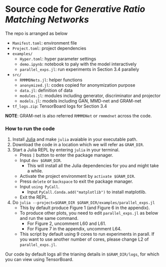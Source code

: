 # Source code for *Generative Ratio Matching Networks*

The repo is arranged as below

- `Manifest.toml`: environment file
- `Project.toml`: project dependencies
- `examples/`
  - `Hyper.toml`: hyper parameter settings
  - `demo.ipynb`: notebook to paly with the model interactively
  - `parallel_exps.jl`: run experiments in Section 3.4 parallely
- `src/`
  - `RMMMDNets.jl`: helper functions
  - `anonymized.jl`: codes copied for anonymization purpose
  - `data.jl`: definition of data
  - `modules.jl`: modules including generator, discriminator and projector
  - `models.jl`: models including GAN, MMD-net and GRAM-net
- `tf_logs.zip`: TensorBoard logs for Section 3.4

**NOTE**: GRAM-net is also referred `RMMMDNet` or `rmmmdnet` across the code.

### How to run the code

1. Install [Julia](https://julialang.org/downloads/) and make `julia` avaiable in your executable path.
2. Download the code in a location which we will refer as `GRAM_DIR`.
3. Start a Julia REPL by entering `julia` in your terminal.
    - Press `]` button to enter the package manager.
    - Input `dev $GRAM_DIR`.
        - This will install all the Julia dependencies for you and might take a while.
    - Activate the project environment by `activate $GRAM_DIR`.
    - Press `delete` or `backspace` to exit the package manager.
    - Input `using PyCall`.
        - Input `PyCall.Conda.add("matplotlib")` to install matplotlib.
    - Exit the REPL.
4. Do `julia --project=$GRAM_DIR $GRAM_DIR/examples/parallel_exps.jl`
    - This by default produce Figure 1 (and Figure 6 in the appendix).
    - To produce other plots, you need to edit `parallel_exps.jl` as below and run the same command.
        - For Figure 2, uncomment L60 and L61.
        - For Figure 7 in the appendix, uncomment L64.
    - This script by default using 9 cores to run experiments in parall. If you want to use another number of cores, please change L2 of `parallel_exps.jl`. 

Our code by default logs all the trianing details in `$GRAM_DIR/logs`, for which you can view using TensorBoard. 